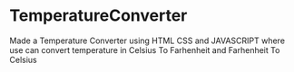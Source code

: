 # TemperatureConverter
Made a Temperature Converter using HTML CSS and JAVASCRIPT where use can convert temperature
in Celsius To Farhenheit and Farhenheit To Celsius
